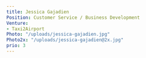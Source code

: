 ```yaml
---
title: Jessica Gajadien
Position: Customer Service / Business Development
Venture:
- Taxi2Airport
Photo: "/uploads/jessica-gajadien.jpg"
Photo2x: "/uploads/jessica-gajadien@2x.jpg"
prio: 3
---
```


